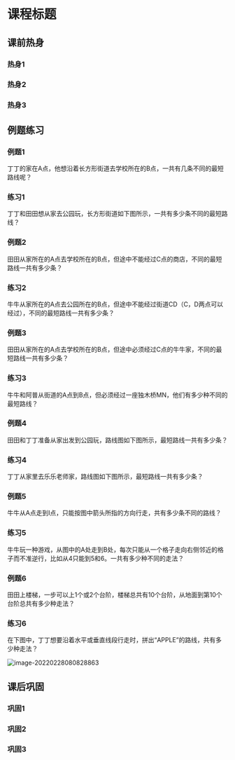 # 课程标题

## 课前热身

### 热身1



### 热身2



### 热身3



## 例题练习

### 例题1

丁丁的家在A点，他想沿着长方形街道去学校所在的B点，一共有几条不同的最短路线呢？



### 练习1

丁丁和田田想从家去公园玩，长方形街道如下图所示，一共有多少条不同的最短路线？



### 例题2

田田从家所在的A点去学校所在的B点，但途中不能经过C点的商店，不同的最短路线一共有多少条？



### 练习2

牛牛从家所在的A点去公园所在的B点，但途中不能经过街道CD（C，D两点可以经过），不同的最短路线一共有多少条？



### 例题3

田田从家所在的A点去学校所在的B点，但途中必须经过C点的牛牛家，不同的最短路线一共有多少条？



### 练习3

牛牛和阿普从街道的A点到B点，但必须经过一座独木桥MN，他们有多少种不同的最短路线？



### 例题4

田田和丁丁准备从家出发到公园玩，路线图如下图所示，最短路线一共有多少条？



### 练习4

丁丁从家里去乐乐老师家，路线图如下图所示，最短路线一共有多少条？



### 例题5

牛牛从A点走到I点，只能按图中箭头所指的方向行走，共有多少条不同的路线？



### 练习5

牛牛玩一种游戏，从图中的A处走到B处，每次只能从一个格子走向右侧邻近的格子而不准逆行，比如从4只能到5和6。一共有多少种不同的走法？



### 例题6

田田上楼梯，一步可以上1个或2个台阶，楼梯总共有10个台阶，从地面到第10个台阶总共有多少种走法？



### 练习6

在下图中，丁丁想要沿着水平或垂直线段行走时，拼出“APPLE”的路线，共有多少种走法？

![image-20220228080828863](https://images-1251118812.cos.ap-guangzhou.myqcloud.com/image-20220228080828863wihCW2.png)

## 课后巩固

### 巩固1



### 巩固2



### 巩固3
